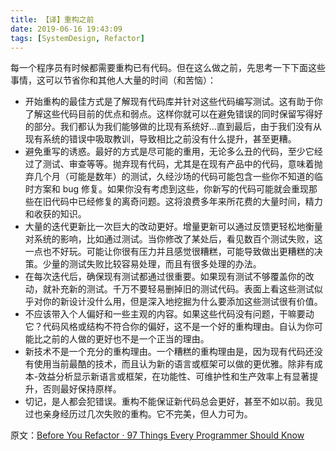 ```yaml
---
title: 【译】重构之前
date: 2019-06-16 19:43:09
tags: [SystemDesign, Refactor]
---
```


每一个程序员有时候都需要重构已有代码。但在这么做之前，先思考一下下面这些事情，这可以节省你和其他人大量的时间（和苦恼）：

- 开始重构的最佳方式是了解现有代码库并针对这些代码编写测试。这有助于你了解这些代码目前的优点和弱点。这样你就可以在避免错误的同时保留写得好的部分。我们都认为我们能够做的比现有系统好…直到最后，由于我们没有从现有系统的错误中吸取教训，导致相比之前没有什么提升，甚至更糟。
- 避免重写的诱惑。最好的方式是尽可能的重用，无论多么丑的代码，至少它经过了测试、审查等等。抛弃现有代码，尤其是在现有产品中的代码，意味着抛弃几个月（可能是数年）的测试，久经沙场的代码可能包含一些你不知道的临时方案和 bug 修复。如果你没有考虑到这些，你新写的代码可能就会重现那些在旧代码中已经修复的离奇问题。这将浪费多年来所花费的大量时间，精力和收获的知识。
- 大量的迭代更新比一次巨大的改动更好。增量更新可以通过反馈更轻松地衡量对系统的影响，比如通过测试。当你修改了某处后，看见数百个测试失败，这一点也不好玩。可能让你很有压力并且感觉很糟糕，可能导致做出更糟糕的决策。少量的测试失败比较容易处理，而且有很多处理的办法。
- 在每次迭代后，确保现有测试都通过很重要。如果现有测试不够覆盖你的改动，就补充新的测试。千万不要轻易删掉旧的测试代码。表面上看这些测试似乎对你的新设计没什么用，但是深入地挖掘为什么要添加这些测试很有价值。
- 不应该带入个人偏好和一些主观的内容。如果这些代码没有问题，干嘛要动它？代码风格或结构不符合你的偏好，这不是一个好的重构理由。自认为你可能比之前的人做的更好也不是一个正当的理由。
- 新技术不是一个充分的重构理由。一个糟糕的重构理由是，因为现有代码还没有使用当前最酷的技术，而且认为新的语言或框架可以做的更优雅。除非有成本-效益分析显示新语言或框架，在功能性、可维护性和生产效率上有显著提升，否则最好保持原样。
- 切记，是人都会犯错误。重构不能保证新代码总会更好，甚至不如以前。我见过也亲身经历过几次失败的重构。它不完美，但人力可为。

原文：[Before You Refactor · 97 Things Every Programmer Should Know](https://97-things-every-x-should-know.gitbooks.io/97-things-every-programmer-should-know/content/en/thing_06/)

